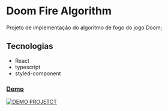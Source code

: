 # Doom Fire Algorithm

Projeto de implementação do algoritmo de fogo do jogo Doom;

## Tecnologias

- React
- typescript
- styled-component

### [Demo](https://maxwellkenned.github.io/doom-fire-algorithm/)

[![DEMO PROJETCT](https://github.com/maxwellkenned/doom-fire-algorithm/tree/main/docs/static/img/demo.png)](https://maxwellkenned.github.io/doom-fire-algorithm/)
